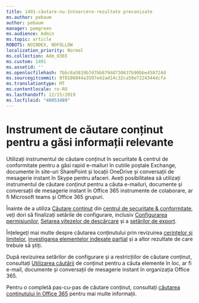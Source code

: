 ```yaml
---
title: 1491-căutare-nu-întoarcere-rezultate preconizate
ms.author: pebaum
author: pebaum
manager: pamgreen
ms.audience: Admin
ms.topic: article
ROBOTS: NOINDEX, NOFOLLOW
localization_priority: Normal
ms.collection: Adm_O365
ms.custom: 1491
ms.assetid: ''
ms.openlocfilehash: 7bbc6a5819b7d7bb879dd730637b90bbe458724d
ms.sourcegitcommit: 0f0186044a3597e42ad14c32ca58e7224344dcfa
ms.translationtype: MT
ms.contentlocale: ro-RO
ms.lasthandoff: 12/15/2019
ms.locfileid: "40053489"
---
```

# <a name="content-search-tool-to-find-relevant-info"></a>Instrument de căutare conținut pentru a găsi informații relevante

Utilizați instrumentul de căutare conținut în securitate & centrul de conformitate pentru a găsi rapid e-mailuri în cutiile poștale Exchange, documente în site-uri SharePoint și locații OneDrive și conversații de mesagerie instant în Skype pentru afaceri. Aveți posibilitatea să utilizați instrumentul de căutare conținut pentru a căuta e-mailuri, documente și conversații de mesagerie instant în Office 365 instrumente de colaborare, ar fi Microsoft teams și Office 365 grupuri.


Înainte de a utiliza [Căutare conținut](https://sip.protection.office.com/contentsearchbeta?ContentOnly=1) din [centrul de securitate & conformitate](https://sip.protection.office.com/homepage), veți dori să finalizați setările de configurare, inclusiv [Configurarea permisiunilor](https://docs.microsoft.com/office365/securitycompliance/permissions-filtering-for-content-search), [Setarea vitezelor de descărcare](https://docs.microsoft.com/office365/securitycompliance/increase-download-speeds-when-exporting-ediscovery-results) și a [setărilor de export](https://docs.microsoft.com/office365/securitycompliance/disable-reports-when-you-export-content-search-results).

Înțelegeți mai multe despre căutarea conținutului prin revizuirea [cerințelor și limitelor](https://docs.microsoft.com/office365/securitycompliance/limits-for-content-search), [investigarea elementelor indexate parțial](https://docs.microsoft.com/office365/securitycompliance/investigating-partially-indexed-items-in-ediscovery) și a altor rezultate de care trebuie să știți.

După revizuirea setărilor de configurare și a restricțiilor de căutare conținut, consultați [Utilizarea căutării</a> de conținut pentru a căuta elemente în loc, ar fi e-mail, documente și conversații de mesagerie instant în organizația Office 365](https://docs.microsoft.com/office365/securitycompliance/content-search).

Pentru o completă pas-cu-pas de căutare conținut, consultați [căutarea conținutului în Office 365](https://docs.microsoft.com/office365/securitycompliance/search-for-content) pentru mai multe informații.
